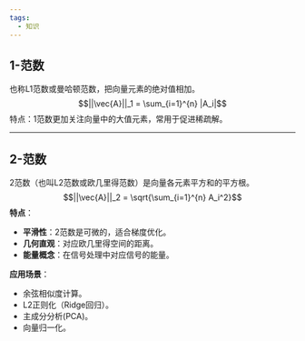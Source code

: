 ```yaml
---
tags:
  - 知识
---
```

## 1-范数

也称L1范数或曼哈顿范数，把向量元素的绝对值相加。
$$||\vec{A}||_1 = \sum_{i=1}^{n} |A_i|$$
特点：1范数更加关注向量中的大值元素，常用于促进稀疏解。


---
## 2-范数

2范数（也叫L2范数或欧几里得范数）是向量各元素平方和的平方根。
$$||\vec{A}||_2 = \sqrt{\sum_{i=1}^{n} A_i^2}$$
**特点**：
- **平滑性**：2范数是可微的，适合梯度优化。
- **几何直观**：对应欧几里得空间的距离。
- **能量概念**：在信号处理中对应信号的能量。

**应用场景**：
- 余弦相似度计算。
- L2正则化（Ridge回归）。
- 主成分分析(PCA)。
- 向量归一化。
